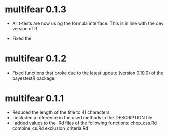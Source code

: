 # multifear 0.1.3

* All t-tests are now using the formula interface. This is in line with the dev version of R

* Fixed the 

# multifear 0.1.2

* Fixed functions that broke due to the latest update (version 0.10.0) of the bayestestR package.

# multifear 0.1.1

* Reduced the length of the title to 41 characters
* I included a reference in the used methods in the DESCRIPTION file.
* I added values to the .Rd files of the following functions: 
      chop_css.Rd
      combine_cs.Rd
      exclusion_criteria.Rd
